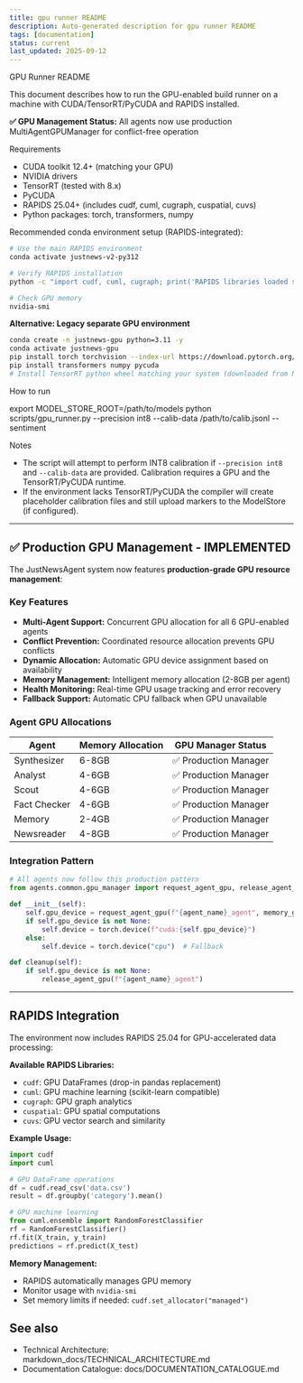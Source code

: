 ```yaml
---
title: gpu runner README
description: Auto-generated description for gpu runner README
tags: [documentation]
status: current
last_updated: 2025-09-12
---
```


GPU Runner README

This document describes how to run the GPU-enabled build runner on a machine
with CUDA/TensorRT/PyCUDA and RAPIDS installed.

**✅ GPU Management Status:** All agents now use production MultiAgentGPUManager for conflict-free operation

Requirements
- CUDA toolkit 12.4+ (matching your GPU)
- NVIDIA drivers
- TensorRT (tested with 8.x)
- PyCUDA
- RAPIDS 25.04+ (includes cudf, cuml, cugraph, cuspatial, cuvs)
- Python packages: torch, transformers, numpy

Recommended conda environment setup (RAPIDS-integrated):

```bash
# Use the main RAPIDS environment
conda activate justnews-v2-py312

# Verify RAPIDS installation
python -c "import cudf, cuml, cugraph; print('RAPIDS libraries loaded successfully')"

# Check GPU memory
nvidia-smi
```

**Alternative: Legacy separate GPU environment**
```bash
conda create -n justnews-gpu python=3.11 -y
conda activate justnews-gpu
pip install torch torchvision --index-url https://download.pytorch.org/whl/cu124
pip install transformers numpy pycuda
# Install TensorRT python wheel matching your system (downloaded from NVIDIA)
```

How to run

export MODEL_STORE_ROOT=/path/to/models
python scripts/gpu_runner.py --precision int8 --calib-data /path/to/calib.jsonl --sentiment

Notes
- The script will attempt to perform INT8 calibration if `--precision int8` and
  `--calib-data` are provided. Calibration requires a GPU and the TensorRT/PyCUDA
  runtime.
- If the environment lacks TensorRT/PyCUDA the compiler will create placeholder
  calibration files and still upload markers to the ModelStore (if configured).

---

## ✅ **Production GPU Management - IMPLEMENTED**

The JustNewsAgent system now features **production-grade GPU resource management**:

### Key Features
- **Multi-Agent Support:** Concurrent GPU allocation for all 6 GPU-enabled agents
- **Conflict Prevention:** Coordinated resource allocation prevents GPU conflicts
- **Dynamic Allocation:** Automatic GPU device assignment based on availability
- **Memory Management:** Intelligent memory allocation (2-8GB per agent)
- **Health Monitoring:** Real-time GPU usage tracking and error recovery
- **Fallback Support:** Automatic CPU fallback when GPU unavailable

### Agent GPU Allocations
| Agent | Memory Allocation | GPU Manager Status |
|-------|------------------|-------------------|
| Synthesizer | 6-8GB | ✅ Production Manager |
| Analyst | 4-6GB | ✅ Production Manager |
| Scout | 4-6GB | ✅ Production Manager |
| Fact Checker | 4-6GB | ✅ Production Manager |
| Memory | 2-4GB | ✅ Production Manager |
| Newsreader | 4-8GB | ✅ Production Manager |

### Integration Pattern
```python
# All agents now follow this production pattern
from agents.common.gpu_manager import request_agent_gpu, release_agent_gpu

def __init__(self):
    self.gpu_device = request_agent_gpu(f"{agent_name}_agent", memory_gb=X)
    if self.gpu_device is not None:
        self.device = torch.device(f"cuda:{self.gpu_device}")
    else:
        self.device = torch.device("cpu")  # Fallback

def cleanup(self):
    if self.gpu_device is not None:
        release_agent_gpu(f"{agent_name}_agent")
```

---

RAPIDS Integration
------------------

The environment now includes RAPIDS 25.04 for GPU-accelerated data processing:

**Available RAPIDS Libraries:**
- `cudf`: GPU DataFrames (drop-in pandas replacement)
- `cuml`: GPU machine learning (scikit-learn compatible)
- `cugraph`: GPU graph analytics
- `cuspatial`: GPU spatial computations
- `cuvs`: GPU vector search and similarity

**Example Usage:**
```python
import cudf
import cuml

# GPU DataFrame operations
df = cudf.read_csv('data.csv')
result = df.groupby('category').mean()

# GPU machine learning
from cuml.ensemble import RandomForestClassifier
rf = RandomForestClassifier()
rf.fit(X_train, y_train)
predictions = rf.predict(X_test)
```

**Memory Management:**
- RAPIDS automatically manages GPU memory
- Monitor usage with `nvidia-smi`
- Set memory limits if needed: `cudf.set_allocator("managed")`

## See also

- Technical Architecture: markdown_docs/TECHNICAL_ARCHITECTURE.md
- Documentation Catalogue: docs/DOCUMENTATION_CATALOGUE.md

